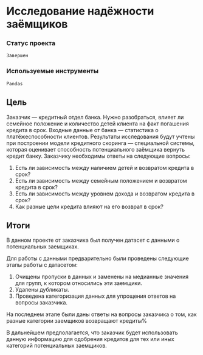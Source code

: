 # Исследование надёжности заёмщиков

### Статус проекта

`Завершен`

### Используемые инструменты

`Pandas`

## Цель

Заказчик — кредитный отдел банка. Нужно разобраться, влияет ли семейное положение и количество детей клиента на факт погашения кредита в срок. Входные данные от банка — статистика о платёжеспособности клиентов.
Результаты исследования будут учтены при построении модели кредитного скоринга — специальной системы, которая оценивает способность потенциального заёмщика вернуть кредит банку.
Заказчику необходимы ответы на следующие вопросы:
1. Есть ли зависимость между наличием детей и возвратом кредита в срок?
2. Есть ли зависимость между семейным положением и возвратом кредита в срок?
3. Есть ли зависимость между уровнем дохода и возвратом кредита в срок?
4. Как разные цели кредита влияют на его возврат в срок?

## Итоги


В данном проекте от заказчика был получен датасет с данными о потенциальных заемщиках.

Для работы с данными предварительно были проведены следующие этапы работы с датасетом:

1. Очищены пропуски в данных и заменены на медианные значения для групп, к котором относились эти заемщики.
2. Удалены дубликаты.
3. Проведена категоризация данных для упрощения ответов на вопросы заказчика.

На последнем этапе были даны ответы на вопросы заказчика о том, как разные категории заемщиков возвращают кредиты%

В дальнейшем предполагается, что заказчик будет использовать данную информацию для одобрения кредитов для тех или иных категорий потенциальных заемщиков.